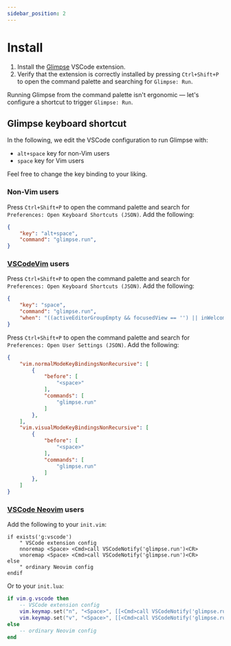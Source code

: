 ```yaml
---
sidebar_position: 2
---
```


# Install

1. Install the [Glimpse](https://marketplace.visualstudio.com/items?itemName=ieni.glimpse) VSCode extension.
2. Verify that the extension is correctly installed by pressing `Ctrl+Shift+P` to open the command palette and searching for `Glimpse: Run`.

Running Glimpse from the command palette isn't ergonomic —
let's configure a shortcut to trigger `Glimpse: Run`.

## Glimpse keyboard shortcut

In the following, we edit the VSCode configuration to run Glimpse with:

- `alt+space` key for non-Vim users
- `space` key for Vim users

Feel free to change the key binding to your liking.

### Non-Vim users

Press `Ctrl+Shift+P` to open the command palette and search for `Preferences: Open Keyboard Shortcuts (JSON)`.
Add the following:

```json
{
    "key": "alt+space",
    "command": "glimpse.run",
}
```

### [VSCodeVim](https://marketplace.visualstudio.com/items?itemName=vscodevim.vim) users

Press `Ctrl+Shift+P` to open the command palette and search for `Preferences: Open Keyboard Shortcuts (JSON)`.
Add the following:

```json
{
    "key": "space",
    "command": "glimpse.run",
    "when": "((activeEditorGroupEmpty && focusedView == '') || inWelcome || sideBarFocus) && !inputFocus && !glimpseVisible"
}
```

Press `Ctrl+Shift+P` to open the command palette and search for `Preferences: Open User Settings (JSON)`.
Add the following:

```json
{
    "vim.normalModeKeyBindingsNonRecursive": [
        {
            "before": [
                "<space>"
            ],
            "commands": [
                "glimpse.run"
            ]
        },
    ],
    "vim.visualModeKeyBindingsNonRecursive": [
        {
            "before": [
                "<space>"
            ],
            "commands": [
                "glimpse.run"
            ]
        },
    ]
}
```

### [VSCode Neovim](https://marketplace.visualstudio.com/items?itemName=asvetliakov.vscode-neovim) users

Add the following to your `init.vim`:

```vim
if exists('g:vscode')
    " VSCode extension config
    nnoremap <Space> <Cmd>call VSCodeNotify('glimpse.run')<CR>
    vnoremap <Space> <Cmd>call VSCodeNotify('glimpse.run')<CR>
else
    " ordinary Neovim config
endif
```

Or to your `init.lua`:

```lua
if vim.g.vscode then
    -- VSCode extension config
    vim.keymap.set("n", "<Space>", [[<Cmd>call VSCodeNotify('glimpse.run')<CR>]])
    vim.keymap.set("v", "<Space>", [[<Cmd>call VSCodeNotify('glimpse.run')<CR>]])
else
    -- ordinary Neovim config
end
```
